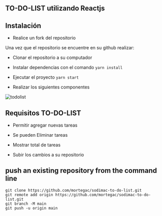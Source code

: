 
## TO-DO-LIST utilizando Reactjs

## Instalación

- Realice un fork del repositorio

Una vez que el repositorio se encuentre en su github realizar:

- Clonar el repositorio a su computador

- Instalar dependencias con el comando
`yarn install`

- Ejecutar el proyecto
`yarn start`


- Realizar los siguientes componentes

![todolist](todo.gif)

## Requisitos TO-DO-LIST

- Permitir agregar nuevas tareas

- Se pueden Eliminar tareas

- Mostrar total de tareas

- Subir los cambios a su repositorio


## push an existing repository from the command line
```
git clone https://github.com/mortegac/sodimac-to-do-list.git
git remote add origin https://github.com/mortegac/sodimac-to-do-list.git
git branch -M main
git push -u origin main
```